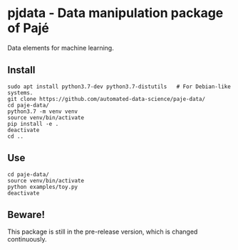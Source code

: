 # pjdata - Data manipulation package of Pajé
Data elements for machine learning.

Install
-------

    sudo apt install python3.7-dev python3.7-distutils   # For Debian-like systems.
    git clone https://github.com/automated-data-science/paje-data/
    cd paje-data/
    python3.7 -m venv venv
    source venv/bin/activate
    pip install -e .
    deactivate
    cd ..

Use
---

    cd paje-data/
    source venv/bin/activate
    python examples/toy.py
    deactivate 

## Beware!
This package is still in the pre-release version, which is changed continuously. 

